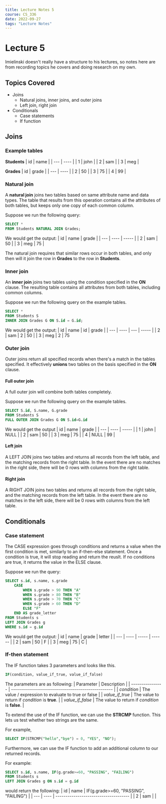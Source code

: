 ```yaml
---
title: Lecture Notes 5
course: CS_336
date: 2022-09-27
tags: "Lecture Notes"
---
```


# Lecture 5
Imielinski doesn't really have a structure to his lectures, so notes here are from recording topics he covers and doing research on my own.

## Topics Covered
- Joins
	- Natural joins, inner joins, and outer joins
	- Left join, right join
- Conditionals
	- Case statements
	- If function

## Joins
### Example tables
**Students**
| id  | name |
| --- | ---- |
| 1   | john |
| 2   | sam  |
| 3   | meg  |

**Grades**
| id  | grade |
| --- | ---- |
| 2   | 50 |
| 3   | 75  |
| 4   | 99  |


### Natural join
A **natural join** joins two tables based on same attribute name and data types. The table that results from this operation contains all the attributes of both tables, but keeps only one copy of each common column.

Suppose we run the following query:
```sql
SELECT *
FROM Students NATURAL JOIN Grades;
```

We would get the output:
| id  | name | grade |
| --- | ---- | ----- |
| 2   | sam  | 50    |
| 3   | meg  | 75      |

The natural join requires that similar rows occur in both tables, and only then will it join the row in **Grades** to the row in **Students**.

### Inner join
An **inner join** joins two tables using the condition specified in the **ON** clause. The resulting table contains all attributes from both tables, including common columns.

Suppose we run the following query on the example tables.
```sql
SELECT *
FROM Students S
INNER JOIN Grades G ON S.id = G.id;
```

We would get the output:
| id  | name | id  | grade |
| --- | ---- | --- | ----- |
| 2   | sam  | 2   | 50    |
| 3   | meg  | 2   | 75

### Outer join
Outer joins return all specified records when there's a match in the tables specified. It effectively **unions** two tables on the basis specified in the **ON** clause.

#### Full outer join
A full outer join will combine both tables completely.

Suppose we run the following query on the example tables.
```sql
SELECT S.id, S.name, G.grade
FROM Students S
FULL OUTER JOIN Grades G ON S.id=G.id
```

We would get the output
| id  | name | grade |
| --- | ---- | ----- |
| 1   | john | NULL  |
| 2   | sam  | 50    |
| 3   | meg  | 75    |
| 4   | NULL | 99      |

#### Left join
A LEFT JOIN joins two tables and returns all records from the left table, and the matching records from the right table. In the event there are no matches in the right side, there will be 0 rows with columns from the right table.

#### Right join
A RIGHT JOIN joins two tables and returns all records from the right table, and the matching records from the left table. In the event there are no matches in the left side, there will be 0 rows with columns from the left table.

## Conditionals
### Case statement
The CASE expression goes through conditions and returns a value when the first condition is met, similarly to an if-then-else statement. Once a condition is true, it will stop reading and return the reuslt. If no conditions are true, it returns the value in the ELSE clause.

Suppose we run the query:
```sql
SELECT s.id, s.name, s.grade
	CASE
		WHEN s.grade > 90 THEN "A"
		WHEN s.grade > 80 THEN "B"
		WHEN s.grade > 70 THEN "C"
		WHEN s.grade > 60 THEN "D"
		ELSE "F"
	END AS grade_letter
FROM Students s
LEFT JOIN Grades g
WHERE s.id = g.id
```

We would get the output:
| id  | name | grade | letter |
| --- | ---- | ----- | ------ |
| 2   | sam  | 50    | F      |
| 3   | meg  | 75    | C      |

### If-then statement
The IF function takes 3 parameters and looks like this.
```sql
IF(condition, value_if_true, value_if_false)
```

The parameters are as following:
| Parameter        | Description                                         |
| ---------------- | --------------------------------------------------- |
| *condition*      | The value / expression to evaluate to true or false |
| *value_if_true*  | The value to return if *condition* is **true**.     |
| *value_if_false* | The value to return if *condition* is **false**.    |

To extend the use of the IF function, we can use the **STRCMP** function. This lets us test whether two strings are the same.

For example,
```sql
SELECT IF(STRCMP("hello","bye") = 0, "YES", "NO");
```

Furthermore, we can use the IF function to add an additional column to our returned records.

For example:
```sql
SELECT s.id, s.name, IF(g.grade>=60, "PASSING", "FAILING")
FROM Students s
LEFT JOIN Grades g ON s.id = g.id
```
would return the following:
| id  | name | IF(g.grade>=60, "PASSING", "FAILING") |
| --- | ---- | ------------------------------------- |
| 2   | sam  |                                       |
